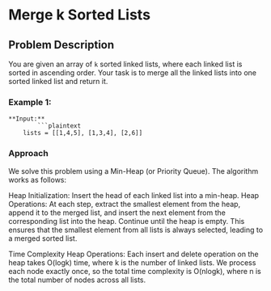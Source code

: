 # Merge k Sorted Lists

## Problem Description

You are given an array of `k` sorted linked lists, where each linked list is sorted in ascending order. Your task is to
merge all the linked lists into one sorted linked list and return it.

### Example 1:

	**Input:**
			```plaintext
		lists = [[1,4,5], [1,3,4], [2,6]]

### Approach

We solve this problem using a Min-Heap (or Priority Queue). The algorithm works as follows:

Heap Initialization: Insert the head of each linked list into a min-heap.
Heap Operations: At each step, extract the smallest element from the heap, append it to the merged list, and insert the
next element from the corresponding list into the heap.
Continue until the heap is empty.
This ensures that the smallest element from all lists is always selected, leading to a merged sorted list.

Time Complexity
Heap Operations: Each insert and delete operation on the heap takes
O(logk) time, where k is the number of linked lists.
We process each node exactly once, so the total time complexity is
O(nlogk), where n is the total number of nodes across all lists.